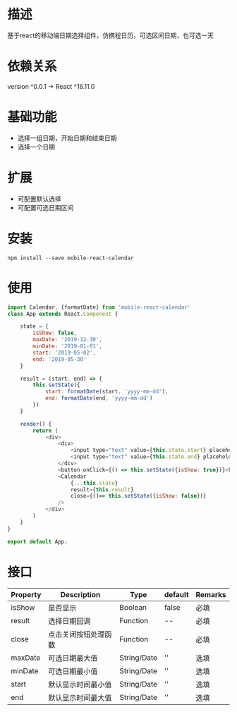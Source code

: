 # 描述
基于react的移动端日期选择组件，仿携程日历，可选区间日期，也可选一天

# 依赖关系
version ^0.0.1 -> React ^16.11.0

# 基础功能
- 选择一组日期，开始日期和结束日期
- 选择一个日期

# 扩展
- 可配置默认选择
- 可配置可选日期区间

# 安装
```shell
npm install --save mobile-react-calendar
```

# 使用
```js
import Calendar, {formatDate} from 'mobile-react-calendar'
class App extends React.Component {

    state = {
        isShow: false,
        maxDate: '2019-12-30',
        minDate: '2019-01-01',
        start: '2019-05-02',
        end: '2019-05-30'
    }

    result = (start, end) => {
        this.setState({
            start: formatDate(start, 'yyyy-mm-dd'),
            end: formatDate(end, 'yyyy-mm-dd')
        })
    }

    render() {
        return (
            <div>
                <div>
                    <input type="text" value={this.state.start} placeholder="开始时间" readOnly />
                    <input type="text" value={this.state.end} placeholder="结束时间" readOnly />
                </div>
                <button onClick={() => this.setState({isShow: true})}>按钮</button>
                <Calendar
                    {...this.state}
                    result={this.result}
                    close={()=> this.setState({isShow: false})}
                />
            </div>
        )
    }
}

export default App;
```

# 接口
| Property | Description | Type | default | Remarks |
| --- | --- | --- | --- | --- |
| isShow | 是否显示 | Boolean | false | 必填 |
| result | 选择日期回调 | Function | -- | 必填 |
| close | 点击关闭按钮处理函数 | Function | -- | 必填 |
| maxDate | 可选日期最大值 | String/Date | '' | 选填 |
| minDate | 可选日期最小值 | String/Date | '' | 选填 |
| start | 默认显示时间最小值 | String/Date | '' | 选填 |
| end | 默认显示时间最大值 | String/Date | '' | 选填 |
